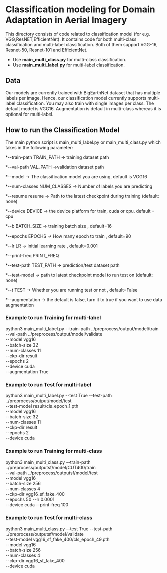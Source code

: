     
# Classification modeling for Domain Adaptation in Aerial Imagery
This directory consists of code related to classification model (for e.g. VGG,ResNET,EfficientNet). It contains code for both multi-class classification and multi-label classification.
Both of them support VGG-16, Resnet-50, Resnet-101 and EfficientNet.

- Use **main_multi_class.py** for multi-class classification.
- Use **main_multi_label.py** for multi-label classification.

## Data 
Our models are currently trained with BigEarthNet dataset that has multiple labels per image. Hence, our classification model currently supports multi-label classification. 
You may also train with single images per class. The default model is VGG16. Augmentation is default in multi-class whereas it is optional for multi-label.

## How to run the Classification Model
The main python script is main_multi_label.py or main_multi_class.py which takes in the following parameter:

  *--train-path TRAIN_PATH -> training dataset path
  
  *--val-path VAL_PATH  ->validation dataset path
  
  *--model -> The classification model you are using, default is VGG16
  
  *--num-classes NUM_CLASSES -> Number of labels you are predicting
  
  *--resume resume -> Path to the latest checkpoint during training (default: none)
  
  *--device DEVICE -> the device platform for train, cuda or cpu. default = cpu
  
  *--b BATCH_SIZE -> training batch size , default=16
  
  *--epochs EPOCHS -> How many epoch to train , default=90
  
  *--lr LR -> initial learning rate , default=0.001
  
  *--print-freq PRINT_FREQ
  
  *--test-path TEST_PATH -> prediction/test dataset path
  
  *--test-model -> path to latest checkpoint model to run test on (default: none)
  
  *--t TEST -> Whether you are running test or not , default=False
  
  *--augmentation -> the default is false, turn it to true if you want to use data augmentation

### Example to run Training for multi-label
python3 main_multi_label.py --train-path ../preprocess/output/model/train \
                 --val-path ../preprocess/output/model/validate \
                 --model vgg16 \
                 --batch-size 32 \
                 --num-classes 11 \
                 --ckp-dir result	\
                 --epochs 2	\
                 --device cuda \
                 --augmentation True
                 

### Example to run Test for multi-label
python3 main_multi_label.py --test True --test-path ../preprocess/output/model/test \
                 --test-model result/cls_epoch_1.pth \
                 --model vgg16 \
                 --batch-size 32 \
                 --num-classes 11 \
                 --ckp-dir result  \
                 --epochs 2 \
                 --device cuda

### Example to run Training for multi-class
python3 main_multi_class.py --train-path ../preprocess/outputsf/model/CUT400/train \
                 --val-path ../preprocess/outputsf/model/test \
                 --model vgg16 \
                 --batch-size 256 \
                 --num-classes 4 \
                 --ckp-dir vgg16_sf_fake_400 \
                 --epochs 50 --lr 0.0001  \
                 --device cuda	 --print-freq 100

### Example to run Test for multi-class
python3 main_multi_class.py --test True --test-path ../preprocess/outputsf/model/validate \
                 --test-model vgg16_sf_fake_400/cls_epoch_49.pth \
                 --model vgg16 \
                 --batch-size 256 \
                 --num-classes 4 \
                 --ckp-dir vgg16_sf_fake_400  \
                 --device cuda
